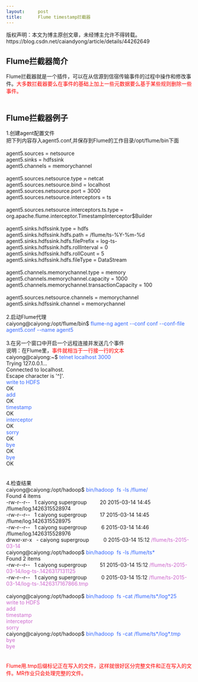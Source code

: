 ```yaml
---
layout:     post
title:      Flume timestamp拦截器
---
```

<div id="article_content" class="article_content clearfix csdn-tracking-statistics" data-pid="blog" data-mod="popu_307" data-dsm="post">
								<div class="article-copyright">
					版权声明：本文为博主原创文章，未经博主允许不得转载。					https://blog.csdn.net/caiandyong/article/details/44262649				</div>
								            <link rel="stylesheet" href="https://csdnimg.cn/release/phoenix/template/css/ck_htmledit_views-f76675cdea.css">
						<div class="htmledit_views" id="content_views">
                
<h2>Flume拦截器简介</h2>
Flume拦截器就是一个插件，可以在从信源到信宿传输事件的过程中操作和修改事件。<span style="color:#FF0000;">大多数拦截器要么在事件的基础上加上一些元数据要么基于某些规则删除一些事件。</span><br><br><h2>Flume拦截器例子</h2>
1.创建agent配置文件<br>
把下列内容存入agent5.conf,并保存到Flume的工作目录/opt/flume/bin下面<br><br>
agent5.sources = netsource<br>
agent5.sinks = hdfssink<br>
agent5.channels = memorychannel<br><br>
agent5.sources.netsource.type = netcat<br>
agent5.sources.netsource.bind = localhost<br>
agent5.sources.netsource.port = 3000<br>
agent5.sources.netsource.interceptors = ts<br><br>
agent5.sources.netsource.interceptors.ts.type = org.apache.flume.interceptor.TimestampInterceptor$Builder<br><br>
agent5.sinks.hdfssink.type = hdfs<br>
agent5.sinks.hdfssink.hdfs.path = /flume/ts-%Y-%m-%d<br>
agent5.sinks.hdfssink.hdfs.filePrefix = log-ts-<br>
agent5.sinks.hdfssink.hdfs.rollInterval = 0<br>
agent5.sinks.hdfssink.hdfs.rollCount = 5<br>
agent5.sinks.hdfssink.hdfs.fileType = DataStream<br><br>
agent5.channels.memorychannel.type = memory<br>
agent5.channels.memorychannel.capacity = 1000<br>
agent5.channels.memorychannel.transactionCapacity = 100<br><br>
agent5.sources.netsource.channels = memorychannel<br>
agent5.sinks.hdfssink.channel = memorychannel<br><br>
2.启动Flume代理<br>
caiyong@caiyong:/opt/flume/bin$<span style="color:#3366FF;"> flume-ng agent --conf conf --conf-file agent5.conf --name agent5</span><br><br>
3.在另一个窗口中开启一个远程连接并发送几个事件<br>
说明：在Flume里，<span style="color:#FF0000;">事件就相当于一行接一行的文本</span><br>
caiyong@caiyong:~$<span style="color:#3366FF;"> telnet localhost 3000</span><br>
Trying 127.0.0.1...<br>
Connected to localhost.<br>
Escape character is '^]'.<br><span style="color:#3366FF;">write to HDFS</span><br>
OK<br><span style="color:#3366FF;">add</span><br>
OK<br><span style="color:#3366FF;">timestamp</span><br>
OK<br><span style="color:#3366FF;">interceptor</span><br>
OK<br><span style="color:#3366FF;">sorry</span><br>
OK<br><span style="color:#3366FF;">bye</span><br>
OK<br><span style="color:#3366FF;">bye</span><br>
OK<br><br><br>
4.检查结果<br>
caiyong@caiyong:/opt/hadoop$ <span style="color:#3366FF;">bin/hadoop  fs -ls /flume/</span><br>
Found 4 items<br>
-rw-r--r--   1 caiyong supergroup         20 2015-03-14 14:45 /flume/log.1426315528974<br>
-rw-r--r--   1 caiyong supergroup         17 2015-03-14 14:45 /flume/log.1426315528975<br>
-rw-r--r--   1 caiyong supergroup          6 2015-03-14 14:46 /flume/log.1426315528976<br>
drwxr-xr-x   - caiyong supergroup          0 2015-03-14 15:12 <span style="color:#CC66CC;">
/flume/ts-2015-03-14</span><br>
caiyong@caiyong:/opt/hadoop$ <span style="color:#3366FF;">bin/hadoop  fs -ls /flume/ts*</span><br>
Found 2 items<br>
-rw-r--r--   1 caiyong supergroup         51 2015-03-14 15:12<span style="color:#CC66CC;"> /flume/ts-2015-03-14/log-ts-.1426317131125</span><br>
-rw-r--r--   1 caiyong supergroup          0 2015-03-14 15:12<span style="color:#CC66CC;"> /flume/ts-2015-03-14/log-ts-.1426317167866.tmp</span><br><br>
caiyong@caiyong:/opt/hadoop$ <span style="color:#3366FF;">bin/hadoop  fs -cat /flume/ts*/log*25</span><br><span style="color:#CC66CC;">write to HDFS<br>
add<br>
timestamp<br>
interceptor<br>
sorry</span><br>
caiyong@caiyong:/opt/hadoop$ <span style="color:#3366FF;">bin/hadoop  fs -cat /flume/ts*/log*.tmp</span><br><span style="color:#CC66CC;">bye<br>
bye</span><br><br><br><span style="color:#FF0000;">Flume用.tmp后缀标记正在写入的文件，这样就很好区分完整文件和正在写入的文件。MR作业只会处理完整的文件。<br></span>
<p><br></p>
<p><br></p>
<p><br></p>
            </div>
                </div>
